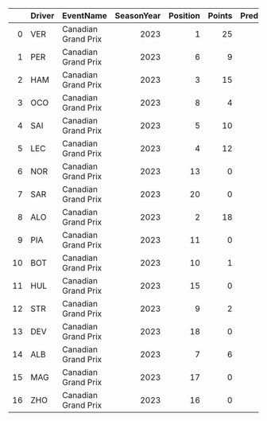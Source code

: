 |    | Driver   | EventName           |   SeasonYear |   Position |   Points |   PredictedPoints |
|---:|:---------|:--------------------|-------------:|-----------:|---------:|------------------:|
|  0 | VER      | Canadian Grand Prix |         2023 |          1 |       25 |         12.8669   |
|  1 | PER      | Canadian Grand Prix |         2023 |          6 |        9 |          9.20832  |
|  2 | HAM      | Canadian Grand Prix |         2023 |          3 |       15 |          8.87311  |
|  3 | OCO      | Canadian Grand Prix |         2023 |          8 |        4 |          8.76236  |
|  4 | SAI      | Canadian Grand Prix |         2023 |          5 |       10 |          8.61843  |
|  5 | LEC      | Canadian Grand Prix |         2023 |          4 |       12 |          8.43996  |
|  6 | NOR      | Canadian Grand Prix |         2023 |         13 |        0 |          3.6857   |
|  7 | SAR      | Canadian Grand Prix |         2023 |         20 |        0 |          3.36923  |
|  8 | ALO      | Canadian Grand Prix |         2023 |          2 |       18 |          3.01388  |
|  9 | PIA      | Canadian Grand Prix |         2023 |         11 |        0 |          2.50331  |
| 10 | BOT      | Canadian Grand Prix |         2023 |         10 |        1 |          0.968366 |
| 11 | HUL      | Canadian Grand Prix |         2023 |         15 |        0 |          0.956615 |
| 12 | STR      | Canadian Grand Prix |         2023 |          9 |        2 |          0.812215 |
| 13 | DEV      | Canadian Grand Prix |         2023 |         18 |        0 |          0.69764  |
| 14 | ALB      | Canadian Grand Prix |         2023 |          7 |        6 |          0.481805 |
| 15 | MAG      | Canadian Grand Prix |         2023 |         17 |        0 |          0.388018 |
| 16 | ZHO      | Canadian Grand Prix |         2023 |         16 |        0 |          0.329099 |